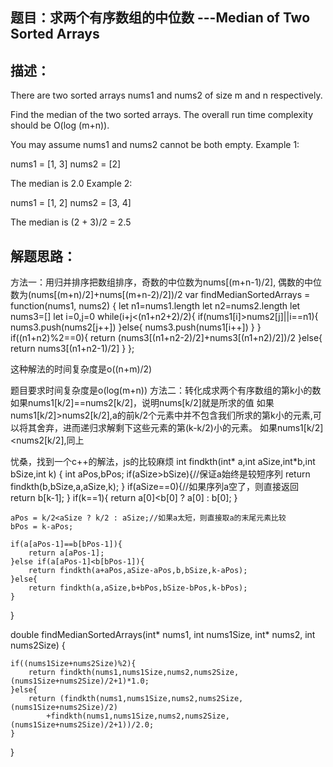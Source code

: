  ## 题目：求两个有序数组的中位数 ---Median of Two Sorted Arrays
 
  ## 描述：
 There are two sorted arrays nums1 and nums2 of size m and n respectively.

Find the median of the two sorted arrays. The overall run time complexity should be O(log (m+n)).

You may assume nums1 and nums2 cannot be both empty.
Example 1:

nums1 = [1, 3]
nums2 = [2]

The median is 2.0
Example 2:

nums1 = [1, 2]
nums2 = [3, 4]

The median is (2 + 3)/2 = 2.5

 ## 解题思路：

方法一：用归并排序把数组排序，奇数的中位数为nums[(m+n-1)/2],
      偶数的中位数为(nums[(m+n)/2]+nums[(m+n-2)/2])/2
var findMedianSortedArrays = function(nums1, nums2) {
    let n1=nums1.length
    let n2=nums2.length
    let nums3=[]
    let i=0,j=0
    while(i+j<(n1+n2+2)/2){
        if(nums1[i]>nums2[j]||i==n1){
            nums3.push(nums2[j++])
        }else{
            nums3.push(nums1[i++])
        }
    }
    if((n1+n2)%2==0){
        return (nums3[(n1+n2-2)/2]+nums3[(n1+n2)/2])/2
    }else{
        return nums3[(n1+n2-1)/2]
    }
};

这种解法的时间复杂度是o((n+m)/2)

题目要求时间复杂度是o(log(m+n))
方法二：转化成求两个有序数组的第k小的数
如果nums1[k/2]==nums2[k/2]，说明nums[k/2]就是所求的值
如果nums1[k/2]>nums2[k/2],a的前k/2个元素中并不包含我们所求的第k小的元素,可以将其舍弃，进而递归求解剩下这些元素的第(k-k/2)小的元素。
如果nums1[k/2]<nums2[k/2],同上

忧桑，找到一个c++的解法，js的比较麻烦
int findkth(int* a,int aSize,int*b,int bSize,int k) {
    int aPos,bPos;
    if(aSize>bSize){//保证a始终是较短序列
        return findkth(b,bSize,a,aSize,k);
    }
    if(aSize==0){//如果序列a空了，则直接返回
        return b[k-1];
    }
    if(k==1){
        return a[0]<b[0] ? a[0] : b[0];
    }
     
    aPos = k/2<aSize ? k/2 : aSize;//如果a太短，则直接取a的末尾元素比较
    bPos = k-aPos;
     
    if(a[aPos-1]==b[bPos-1]){
        return a[aPos-1];
    }else if(a[aPos-1]<b[bPos-1]){
        return findkth(a+aPos,aSize-aPos,b,bSize,k-aPos);
    }else{
        return findkth(a,aSize,b+bPos,bSize-bPos,k-bPos);
    }
     
}
 
double findMedianSortedArrays(int* nums1, int nums1Size, int* nums2, int nums2Size) {
     
    if((nums1Size+nums2Size)%2){
        return findkth(nums1,nums1Size,nums2,nums2Size,(nums1Size+nums2Size)/2+1)*1.0;
    }else{
        return (findkth(nums1,nums1Size,nums2,nums2Size,(nums1Size+nums2Size)/2)
            +findkth(nums1,nums1Size,nums2,nums2Size,(nums1Size+nums2Size)/2+1))/2.0;
    }
}


